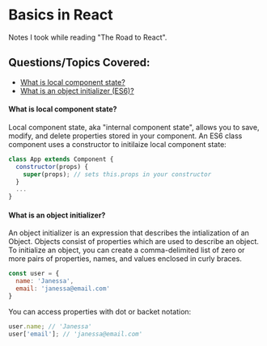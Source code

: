 # Basics in React
Notes I took while reading "The Road to React".


## Questions/Topics Covered:
- [What is local component state?](#local-component-state)
- [What is an object initializer (ES6)?](#es6-object-initializer)


<h4 id="local-component-state">
  What is local component state?
</h4>
Local component state, aka "internal component state", allows you to save, modify, and delete properties stored in your component. An ES6 class component uses a constructor to initilaize local component state:

```Javascript
class App extends Component {
  constructor(props) {
    super(props); // sets this.props in your constructor
  }
  ...
}
```

<h4 id="es6-object-initializer">
  What is an object initializer?
</h4>
An object initializer is an expression that describes the intialization of an Object. Objects consist of properties which are used to describe an object. To initialize an object, you can create a comma-delimited list of zero or more pairs of properties, names, and values enclosed in curly braces. 

```Javascript
const user = {
  name: 'Janessa',
  email: 'janessa@email.com'
}
```

You can access properties with dot or backet notation:
```javascript
user.name; // 'Janessa'
user['email']; // 'janessa@email.com'
```
